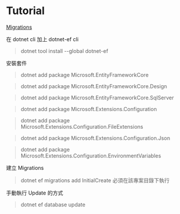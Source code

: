 # Tutorial

[Migrations](https://docs.microsoft.com/zh-tw/ef/core/managing-schemas/migrations/)

在 dotnet cli 加上 dotnet-ef cli

> dotnet tool install --global dotnet-ef

安裝套件

> dotnet add package Microsoft.EntityFrameworkCore

> dotnet add package Microsoft.EntityFrameworkCore.Design

> dotnet add package Microsoft.EntityFrameworkCore.SqlServer

> dotnet add package Microsoft.Extensions.Configuration

> dotnet add package Microsoft.Extensions.Configuration.FileExtensions

> dotnet add package Microsoft.Extensions.Configuration.Json

> dotnet add package Microsoft.Extensions.Configuration.EnvironmentVariables

建立 Migrations

> dotnet ef migrations add InitialCreate
> 必須在該專案目錄下執行

手動執行 Update 的方式

> dotnet ef database update
